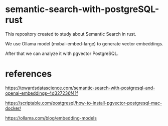 # semantic-search-with-postgreSQL-rust
This repository created to study about Semantic Search in rust.

We use Ollama model (mxbai-embed-large) to generate vector embeddings.

After that we can analyze it with pgvector PostgreSQL.

# references
https://towardsdatascience.com/semantic-search-with-postgresql-and-openai-embeddings-4d327236f41f

https://scriptable.com/postgresql/how-to-install-pgvector-postgresql-mac-docker/

https://ollama.com/blog/embedding-models
